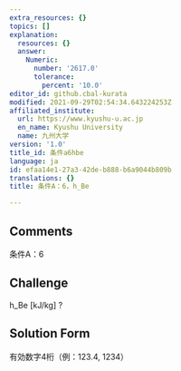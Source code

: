 ```yaml
---
extra_resources: {}
topics: []
explanation:
  resources: {}
  answer:
    Numeric:
      number: '2617.0'
      tolerance:
        percent: '10.0'
editor_id: github.cbal-kurata
modified: 2021-09-29T02:54:34.643224253Z
affiliated_institute:
  url: https://www.kyushu-u.ac.jp
  en_name: Kyushu University
  name: 九州大学
version: '1.0'
title_id: 条件a6hbe
language: ja
id: efaa14e1-27a3-42de-b888-b6a9044b809b
translations: {}
title: 条件A：6，h_Be

---
```


## Comments
条件A：6

## Challenge
h_Be [kJ/kg] ?

## Solution Form
有効数字4桁（例：123.4,  1234）




